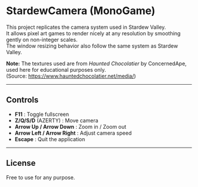 ﻿# StardewCamera (MonoGame)

This project replicates the camera system used in Stardew Valley.  
It allows pixel art games to render nicely at any resolution by smoothing gently on non-integer scales.  
The window resizing behavior also follow the same system as Stardew Valley.

**Note:** The textures used are from *Haunted Chocolatier* by ConcernedApe, used here for educational purposes only.  
(Source: https://www.hauntedchocolatier.net/media/)

---

## Controls

- **F11** : Toggle fullscreen  
- **Z/Q/S/D** (AZERTY) : Move camera  
- **Arrow Up / Arrow Down** : Zoom in / Zoom out  
- **Arrow Left / Arrow Right** : Adjust camera speed  
- **Escape** : Quit the application  

---

## License

Free to use for any purpose. 
